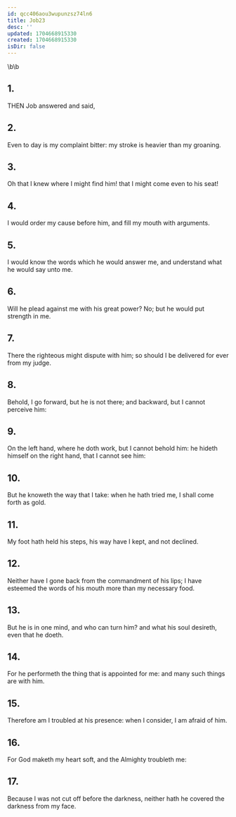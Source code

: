 ```yaml
---
id: qcc406aou3wupunzsz74ln6
title: Job23
desc: ''
updated: 1704668915330
created: 1704668915330
isDir: false
---
```

\b\b
## 1.
THEN Job answered and said,
## 2.
Even to day is my complaint bitter: my stroke is heavier than my groaning.
## 3.
Oh that I knew where I might find him!  that I might come even to his seat!
## 4.
I would order my cause before him, and fill my mouth with arguments.
## 5.
I would know the words which he would answer me, and understand what he would say unto me.
## 6.
Will he plead against me with his great power?  No; but he would put strength in me.
## 7.
There the righteous might dispute with him; so should I be delivered for ever from my judge.
## 8.
Behold, I go forward, but he is not there; and backward, but I cannot perceive him:
## 9.
On the left hand, where he doth work, but I cannot behold him: he hideth himself on the right hand, that I cannot see him:
## 10.
But he knoweth the way that I take: when he hath tried me, I shall come forth as gold.
## 11.
My foot hath held his steps, his way have I kept, and not declined.
## 12.
Neither have I gone back from the commandment of his lips; I have esteemed the words of his mouth more than my necessary food.
## 13.
But he is in one mind, and who can turn him?  and what his soul desireth, even that he doeth.
## 14.
For he performeth the thing that is appointed for me: and many such things are with him.
## 15.
Therefore am I troubled at his presence: when I consider, I am afraid of him.
## 16.
For God maketh my heart soft, and the Almighty troubleth me:
## 17.
Because I was not cut off before the darkness, neither hath he covered the darkness from my face.
